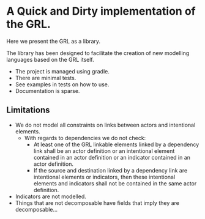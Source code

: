 # A Quick and Dirty implementation of the GRL.

Here we present the GRL as a library.

The library has been designed to facilitate the creation of new modelling languages based on the GRL itself.

* The project is managed using gradle.
* There are minimal tests.
* See examples in tests on how to use.
* Documentation is sparse.

## Limitations

+ We do not model all constraints on links between actors and intentional elements.
  + With regards to dependencies we do not check:
    + At least one of the GRL linkable elements linked by a dependency link shall be an actor
definition or an intentional element contained in an actor definition or an indicator
contained in an actor definition.
    + If the source and destination linked by a dependency link are intentional elements or
indicators, then these intentional elements and indicators shall not be contained in the
same actor definition.
+ Indicators are not modelled.
+ Things that are not decomposable have fields that imply they are decomposable...
